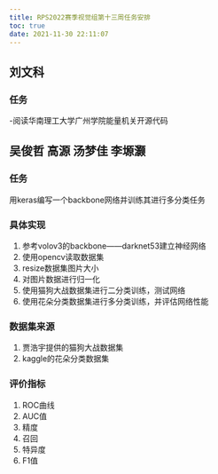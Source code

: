```yaml
---
title: RPS2022赛季视觉组第十三周任务安排
toc: true
date: 2021-11-30 22:11:07
---
```


## 刘文科

### 任务
-阅读华南理工大学广州学院能量机关开源代码

## 吴俊哲 高源 汤梦佳 李塬灏

### 任务
用keras编写一个backbone网络并训练其进行多分类任务
### 具体实现
1. 参考volov3的backbone——darknet53建立神经网络
2. 使用opencv读取数据集
3. resize数据集图片大小
4. 对图片数据进行归一化 
5. 使用猫狗大战数据集进行二分类训练，测试网络
6. 使用花朵分类数据集进行多分类训练，并评估网络性能
### 数据集来源
1. 贾浩宇提供的猫狗大战数据集
2. kaggle的花朵分类数据集
### 评价指标
1. ROC曲线
2. AUC值
3. 精度
4. 召回
5. 特异度
6. F1值
